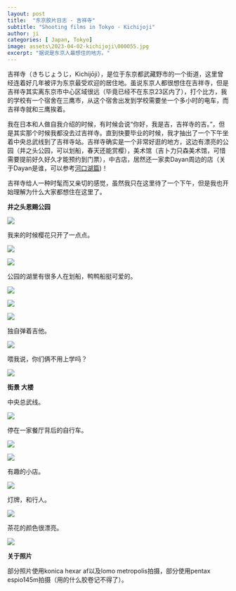 ```yaml
---
layout: post
title:  "东京胶片日志 - 吉祥寺"
subtitle: "Shooting films in Tokyo - Kichijoji"
author: ji
categories: [ Japan, Tokyo]
image: assets\2023-04-02-kichijoji\000055.jpg
excerpt: "据说是东京人最想住的地方。"
---
```




吉祥寺（きちじょうじ，Kichijōji），是位于东京都武藏野市的一个街道，这里曾经连着好几年被评为东京最受欢迎的居住地。虽说东京人都很想住在吉祥寺，但是吉祥寺其实离东京市中心区域很远（毕竟已经不在东京23区内了），打个比方，我的学校有一个宿舍在三鹰市，从这个宿舍出发到学校需要坐一个多小时的电车，而吉祥寺就和三鹰挨着。



我在日本和人做自我介绍的时候，有时候会说“你好，我是吉，吉祥寺的吉。”，但是其实那个时候我都没去过吉祥寺。直到快要毕业的时候，我才抽出了一个下午坐着中央总武线到了吉祥寺站。吉祥寺确实是一个非常好逛的地方，这边有漂亮的公园（井之头公园，可以划船，春天还能赏樱），美术馆（吉卜力只森美术馆，可惜需要提前好久好久才能预约到门票），中古店，居然还一家卖Dayan周边的店（关于Dayan是谁，可以参考[河口湖篇](https://photoji.github.io/film-kawaguchiko/))！



吉祥寺给人一种时髦而又亲切的感觉，虽然我只在这里待了一个下午，但是我也开始理解为什么大家都想住在这里了。



**井之头恩赐公园**

![](..\assets\2023-04-02-kichijoji\000053.jpg)



我来的时候樱花只开了一点点。

![](..\assets\2023-04-02-kichijoji\000058.jpg)



![](..\assets\2023-04-02-kichijoji\000059.jpg)



公园的湖里有很多人在划船，鸭鸭船挺可爱的。



![](..\assets\2023-04-02-kichijoji\1.jpg)



![](..\assets\2023-04-02-kichijoji\3.jpg)



![](..\assets\2023-04-02-kichijoji\000057.jpg)



独自弹着吉他。



![](..\assets\2023-04-02-kichijoji\000055.jpg)



喂我说，你们俩不用上学吗？



![](..\assets\2023-04-02-kichijoji\000056.jpg)



**街景 大楼**



中央总武线。

![](..\assets\2023-04-02-kichijoji\000064.jpg)



停在一家餐厅背后的自行车。

![](..\assets\2023-04-02-kichijoji\000060.jpg)



![](..\assets\2023-04-02-kichijoji\000063.jpg)



有趣的小店。

![](..\assets\2023-04-02-kichijoji\000065.jpg)



灯牌，和行人。

![](..\assets\2023-04-02-kichijoji\000066.jpg)



茶花的颜色很漂亮。

![](..\assets\2023-04-02-kichijoji\2.jpg)



**关于照片**

部分照片使用konica hexar af以及lomo metropolis拍摄，部分使用pentax espio145m拍摄（用的什么胶卷记不得了）。
